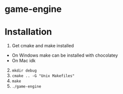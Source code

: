 # game-engine

# Installation
1. Get cmake and make installed
  - On Windows make can be installed with chocolatey
  - On Mac idk
2. `mkdir debug`
3. `cmake .. -G "Unix Makefiles"`
4. `make`
5. `./game-engine`
